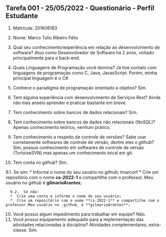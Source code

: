 ## Tarefa 001 - 25/05/2022 - Questionário - Perfil Estudante

1. Matrícula: 201606183
2. Nome: Marco Túlio Ribeiro Félix

3. Qual seu conhecimento/experiência em relação ao desenvolvimento de software?
    Atuo como Desenvolvedor de Software há 2 anos, voltado principalmente para o back-end.
4. Quais Linguagens de Programação você domina?
    Já tive contato com linguagens de programação como C, Java, JavasScript. Porém, minha principal linguagem é o C#.
5. Conhece o paradigma de programação orientado a objetos?
    Sim.
6. Tem alguma experiência com desenvolvimento de Serviços _Rest_?
    Ainda não mas anseio aprender e praticar bastante em breve.
7. Tem conhecimento sobre bancos de dados relacionais?
    Sim.
8. Tem conhecimento sobre bancos de dados não relacionais (_NoSQL_)?
    Apenas conhecimento teórico, nenhum prático.
9. Tem conhecimento a respeito de controle de versões? Sabe usar corretamente softwares de controle de versão, dentre eles o _github_?
    Sim, possuo conhecimento em softwares de controle de versão (TortoiseSVN) mas apenas um conhecimento inical em git.
10. Tem conta no _github_?
    Sim.


  9.1.  Se sim:
      * Informe o nome do seu usuário no _github_;
        tmarcorf
      * Crie um repositório com o nome **cs-2022-1** e compartilhe com o professor. Meu usuário no _github_ é **gilmarioArantes**;

      9.2.  Se não:
      *  Crie uma conta e informe o nome do seu usuário;
      *  Crie um repositório com o nome **cs-2022-1** e compartilhe com o professor.Meu usuário no _github_ é **gilmarioArantes**;

10. Você possui algum impedimento para trabalhar em equipe?
    Não.
11. Você possui equipamento adequado para a implementação das atividades relacionadas à disciplina? Atividades complementares, extra-classe.
    Sim.
